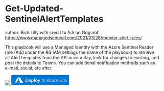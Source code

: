 # Get-Updated-SentinelAlertTemplates
author: Rich Lilly with credit to Adrian Grigorof https://www.managedsentinel.com/2021/03/28/monitor-alert-rules/

This playbook will use a Managed Identity with the Azure Sentinel Reader role (Add under the RG IAM settings the name of the playbook) to retrieve all AlertTemplates from the API once a day, look for changes to existing, and post the details to Teams. You can additional notification methods such as e-mail, social, etc after.

<a href="https://portal.azure.com/#create/Microsoft.Template/uri/https%3A%2F%2Fraw.githubusercontent.com%2Frichlilly2004%2FAzure-Sentinel%2Fmaster%2FPlaybooks%2FGet-Updated-SentinelAlertTemplates%2Fazuredeploy.json" target="_blank">
    <img src="https://aka.ms/deploytoazurebutton""/>
</a>
<a href="https://portal.azure.us/#create/Microsoft.Template/uri/https%3A%2F%2Fraw.githubusercontent.com%2Frichlilly2004%2FAzure-Sentinel%2Fmaster%2FPlaybooks%2FGet-Updated-SentinelAlertTemplates%2Fazuredeploy.json" target="_blank">
<img src="https://raw.githubusercontent.com/Azure/azure-quickstart-templates/master/1-CONTRIBUTION-GUIDE/images/deploytoazuregov.png"/>
</a>